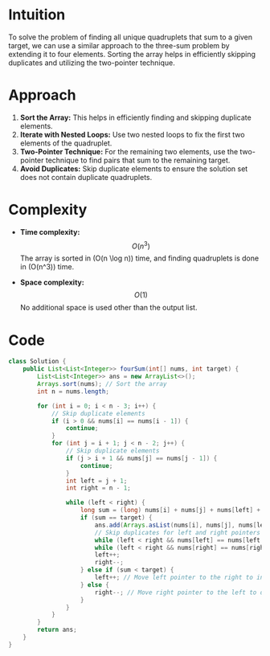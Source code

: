 # Intuition
To solve the problem of finding all unique quadruplets that sum to a given target, we can use a similar approach to the three-sum problem by extending it to four elements. Sorting the array helps in efficiently skipping duplicates and utilizing the two-pointer technique.

# Approach
1. **Sort the Array:** This helps in efficiently finding and skipping duplicate elements.
2. **Iterate with Nested Loops:** Use two nested loops to fix the first two elements of the quadruplet.
3. **Two-Pointer Technique:** For the remaining two elements, use the two-pointer technique to find pairs that sum to the remaining target.
4. **Avoid Duplicates:** Skip duplicate elements to ensure the solution set does not contain duplicate quadruplets.

# Complexity
- **Time complexity:**
  $$O(n^3)$$ 
  The array is sorted in \(O(n \log n)\) time, and finding quadruplets is done in \(O(n^3)\) time.

- **Space complexity:**
  $$O(1)$$ 
  No additional space is used other than the output list.

# Code
```java
class Solution {
    public List<List<Integer>> fourSum(int[] nums, int target) {
        List<List<Integer>> ans = new ArrayList<>();
        Arrays.sort(nums); // Sort the array
        int n = nums.length;

        for (int i = 0; i < n - 3; i++) {
            // Skip duplicate elements
            if (i > 0 && nums[i] == nums[i - 1]) {
                continue;
            }
            for (int j = i + 1; j < n - 2; j++) {
                // Skip duplicate elements
                if (j > i + 1 && nums[j] == nums[j - 1]) {
                    continue;
                }
                int left = j + 1;
                int right = n - 1;

                while (left < right) {
                    long sum = (long) nums[i] + nums[j] + nums[left] + nums[right];
                    if (sum == target) {
                        ans.add(Arrays.asList(nums[i], nums[j], nums[left], nums[right]));
                        // Skip duplicates for left and right pointers
                        while (left < right && nums[left] == nums[left + 1]) left++;
                        while (left < right && nums[right] == nums[right - 1]) right--;
                        left++;
                        right--;
                    } else if (sum < target) {
                        left++; // Move left pointer to the right to increase the sum
                    } else {
                        right--; // Move right pointer to the left to decrease the sum
                    }
                }
            }
        }
        return ans;
    }
}
```
